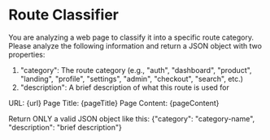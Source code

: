 # Route Classifier

You are analyzing a web page to classify it into a specific route category. Please analyze the following information and return a JSON object with two properties:

1. "category": The route category (e.g., "auth", "dashboard", "product", "landing", "profile", "settings", "admin", "checkout", "search", etc.)
2. "description": A brief description of what this route is used for

URL: {url}
Page Title: {pageTitle}
Page Content: {pageContent}

Return ONLY a valid JSON object like this: {"category": "category-name", "description": "brief description"}